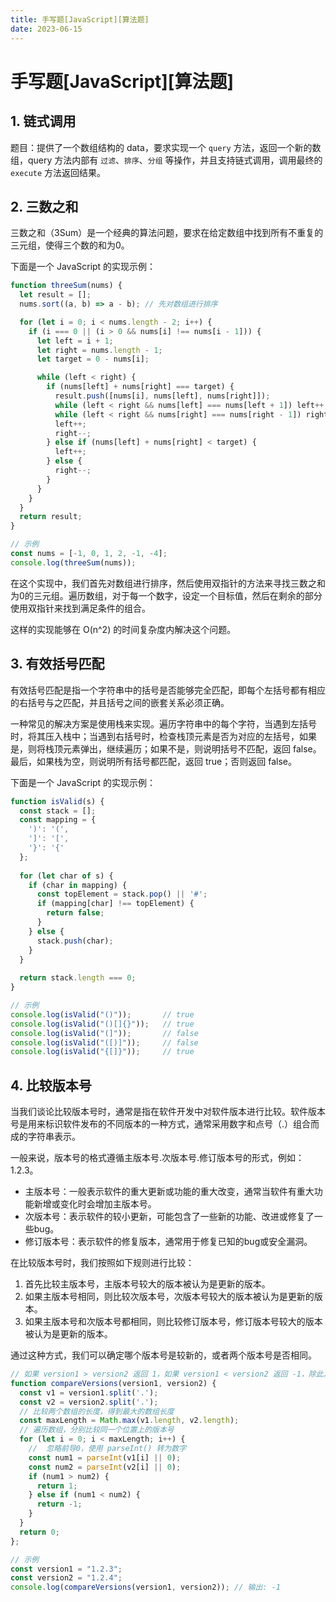```yaml
---
title: 手写题[JavaScript][算法题]
date: 2023-06-15
---
```


# 手写题[JavaScript][算法题]



## 1. 链式调用

题目：提供了一个数组结构的 data，要求实现一个 `query` 方法，返回一个新的数组，query 方法内部有 `过滤`、`排序`、`分组` 等操作，并且支持链式调用，调用最终的 `execute` 方法返回结果。



## 2. 三数之和

三数之和（3Sum）是一个经典的算法问题，要求在给定数组中找到所有不重复的三元组，使得三个数的和为0。

下面是一个 JavaScript 的实现示例：

```javascript
function threeSum(nums) {
  let result = [];
  nums.sort((a, b) => a - b); // 先对数组进行排序

  for (let i = 0; i < nums.length - 2; i++) {
    if (i === 0 || (i > 0 && nums[i] !== nums[i - 1])) {
      let left = i + 1;
      let right = nums.length - 1;
      let target = 0 - nums[i];

      while (left < right) {
        if (nums[left] + nums[right] === target) {
          result.push([nums[i], nums[left], nums[right]]);
          while (left < right && nums[left] === nums[left + 1]) left++;
          while (left < right && nums[right] === nums[right - 1]) right--;
          left++;
          right--;
        } else if (nums[left] + nums[right] < target) {
          left++;
        } else {
          right--;
        }
      }
    }
  }
  return result;
}

// 示例
const nums = [-1, 0, 1, 2, -1, -4];
console.log(threeSum(nums));
```

在这个实现中，我们首先对数组进行排序，然后使用双指针的方法来寻找三数之和为0的三元组。遍历数组，对于每一个数字，设定一个目标值，然后在剩余的部分使用双指针来找到满足条件的组合。

这样的实现能够在 O(n^2) 的时间复杂度内解决这个问题。



## 3. 有效括号匹配

有效括号匹配是指一个字符串中的括号是否能够完全匹配，即每个左括号都有相应的右括号与之匹配，并且括号之间的嵌套关系必须正确。

一种常见的解决方案是使用栈来实现。遍历字符串中的每个字符，当遇到左括号时，将其压入栈中；当遇到右括号时，检查栈顶元素是否为对应的左括号，如果是，则将栈顶元素弹出，继续遍历；如果不是，则说明括号不匹配，返回 false。最后，如果栈为空，则说明所有括号都匹配，返回 true；否则返回 false。

下面是一个 JavaScript 的实现示例：

```javascript
function isValid(s) {
  const stack = [];
  const mapping = {
    ')': '(',
    ']': '[',
    '}': '{'
  };
  
  for (let char of s) {
    if (char in mapping) {
      const topElement = stack.pop() || '#';
      if (mapping[char] !== topElement) {
        return false;
      }
    } else {
      stack.push(char);
    }
  }
  
  return stack.length === 0;
}

// 示例
console.log(isValid("()"));       // true
console.log(isValid("()[]{}"));   // true
console.log(isValid("(]"));       // false
console.log(isValid("([)]"));     // false
console.log(isValid("{[]}"));     // true
```



## 4. 比较版本号

当我们谈论比较版本号时，通常是指在软件开发中对软件版本进行比较。软件版本号是用来标识软件发布的不同版本的一种方式，通常采用数字和点号（.）组合而成的字符串表示。

一般来说，版本号的格式遵循主版本号.次版本号.修订版本号的形式，例如：1.2.3。

- 主版本号：一般表示软件的重大更新或功能的重大改变，通常当软件有重大功能新增或变化时会增加主版本号。
- 次版本号：表示软件的较小更新，可能包含了一些新的功能、改进或修复了一些bug。
- 修订版本号：表示软件的修复版本，通常用于修复已知的bug或安全漏洞。

在比较版本号时，我们按照如下规则进行比较：

1. 首先比较主版本号，主版本号较大的版本被认为是更新的版本。
2. 如果主版本号相同，则比较次版本号，次版本号较大的版本被认为是更新的版本。
3. 如果主版本号和次版本号都相同，则比较修订版本号，修订版本号较大的版本被认为是更新的版本。

通过这种方式，我们可以确定哪个版本号是较新的，或者两个版本号是否相同。

```javascript
// 如果 version1 > version2 返回 1，如果 version1 < version2 返回 -1，除此之外返回 0
function compareVersions(version1, version2) {
  const v1 = version1.split('.');
  const v2 = version2.split('.');
  // 比较两个数组的长度，得到最大的数组长度
  const maxLength = Math.max(v1.length, v2.length);
  // 遍历数组，分别比较同一个位置上的版本号
  for (let i = 0; i < maxLength; i++) {
    //  忽略前导0，使用 parseInt() 转为数字
    const num1 = parseInt(v1[i] || 0);
    const num2 = parseInt(v2[i] || 0);
    if (num1 > num2) {
      return 1;
    } else if (num1 < num2) {
      return -1;
    }
  }
  return 0;
};

// 示例
const version1 = "1.2.3";
const version2 = "1.2.4";
console.log(compareVersions(version1, version2)); // 输出: -1
```



